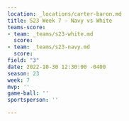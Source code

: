 ```yaml
---
location: _locations/carter-baron.md
title: S23 Week 7 - Navy vs White
teams-score:
- team: _teams/s23-white.md
  score: 
- team: _teams/s23-navy.md
  score: 
field: "3"
date: 2022-10-30 12:30:00 -0400
season: 23
week: 7
mvp: ''
game-ball: ''
sportsperson: ''

---
```

